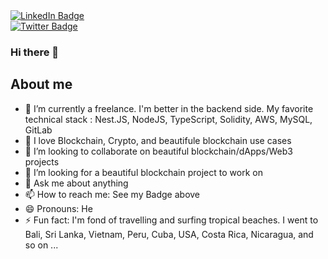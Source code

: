 <div id="badges">
  <a href="https://www.linkedin.com/in/gilles-bruno-63281a33/">
    <img src="https://img.shields.io/badge/LinkedIn-blue?style=for-the-badge&logo=linkedin&logoColor=white" alt="LinkedIn Badge"/>
  </a>
</div>

<div id="badgesTwitter">
  <a href="https://twitter.com/GillesBruno_">
    <img src="https://img.shields.io/badge/Twitter-1DA1F2?style=for-the-badge&logo=twitter&logoColor=white" alt="Twitter Badge"/>
  </a>
</div>



### Hi there 👋

## About me

- 🔭 I’m currently a freelance. I'm better in the backend side. My favorite technical stack : Nest.JS, NodeJS, TypeScript, Solidity, AWS, MySQL, GitLab 
- 🌱 I love Blockchain, Crypto, and beautifule blockchain use cases 
- 👯 I’m looking to collaborate on beautiful blockchain/dApps/Web3 projects
- 🤔 I’m looking for a beautiful blockchain project to work on
- 💬 Ask me about anything
- 📫 How to reach me: See my Badge above
- 😄 Pronouns: He
-  ⚡ Fun fact: I'm fond of travelling and surfing tropical beaches. 
I went to Bali, Sri Lanka, Vietnam, Peru, Cuba, USA, Costa Rica, Nicaragua, and so on ... 


